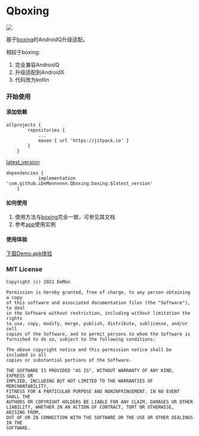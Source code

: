 # Qboxing

[![](https://jitpack.io/v/iDeMonnnnnn/Qboxing.svg)](https://jitpack.io/#iDeMonnnnnn/Qboxing)

基于[boxing](https://github.com/bilibili/boxing)的AndroidQ升级适配。

相较于boxing:
1. 完全兼容AndroidQ
2. 升级适配到AndroidX
3. 代码改为kotlin

### 开始使用
#### 添加依赖
```
allprojects {
		repositories {
			...
			maven { url 'https://jitpack.io' }
		}
	}
```
[latest_version](https://github.com/iDeMonnnnnn/Qboxing/releases)
```
dependencies {
	        implementation 'com.github.iDeMonnnnnn.Qboxing:boxing:$latest_version'
	}
```

#### 如何使用

1. 使用方法与[boxing](https://github.com/bilibili/boxing)完全一致，可参见其文档
2. 参考[app](https://github.com/iDeMonnnnnn/Qboxing/tree/master/app)使用实例

#### 使用体验
[下载Demo.apk体验](https://github.com/iDeMonnnnnn/QFsolution/raw/master/QFDemo.apk)


### MIT License

```
Copyright (c) 2021 DeMon

Permission is hereby granted, free of charge, to any person obtaining a copy
of this software and associated documentation files (the "Software"), to deal
in the Software without restriction, including without limitation the rights
to use, copy, modify, merge, publish, distribute, sublicense, and/or sell
copies of the Software, and to permit persons to whom the Software is
furnished to do so, subject to the following conditions:

The above copyright notice and this permission notice shall be included in all
copies or substantial portions of the Software.

THE SOFTWARE IS PROVIDED "AS IS", WITHOUT WARRANTY OF ANY KIND, EXPRESS OR
IMPLIED, INCLUDING BUT NOT LIMITED TO THE WARRANTIES OF MERCHANTABILITY,
FITNESS FOR A PARTICULAR PURPOSE AND NONINFRINGEMENT. IN NO EVENT SHALL THE
AUTHORS OR COPYRIGHT HOLDERS BE LIABLE FOR ANY CLAIM, DAMAGES OR OTHER
LIABILITY, WHETHER IN AN ACTION OF CONTRACT, TORT OR OTHERWISE, ARISING FROM,
OUT OF OR IN CONNECTION WITH THE SOFTWARE OR THE USE OR OTHER DEALINGS IN THE
SOFTWARE.
```